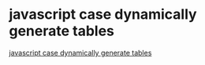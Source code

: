 # javascript case dynamically generate tables
[javascript case dynamically generate tables](https://aiwithcloud.com/2022/09/16/javascript_case_dynamically_generate_tables/)